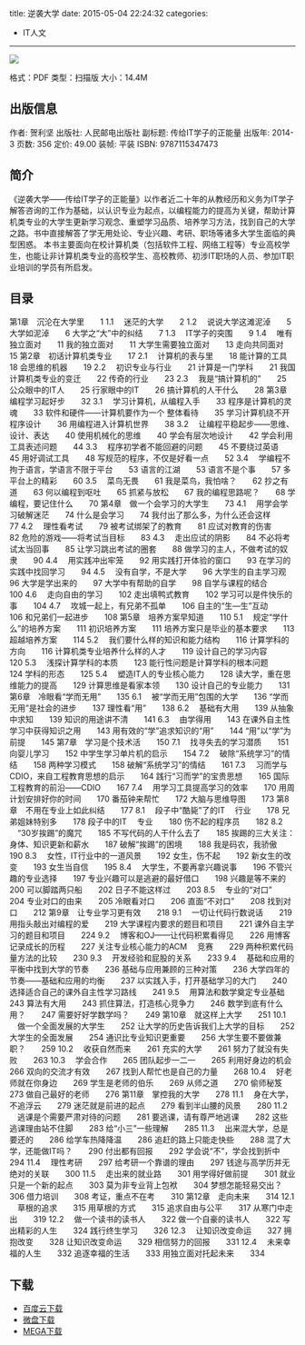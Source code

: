 title: 逆袭大学
date: 2015-05-04 22:24:32
categories:
  - IT人文
---

![](http://img5.douban.com/lpic/s27229178.jpg)

格式：PDF
类型：扫描版
大小：14.4M

<!--more-->

## 出版信息 ##

作者: 贺利坚 
出版社: 人民邮电出版社
副标题: 传给IT学子的正能量
出版年: 2014-3
页数: 356
定价: 49.00
装帧: 平装
ISBN: 9787115347473

## 简介 ##

《逆袭大学——传给IT学子的正能量》以作者近二十年的从教经历和义务为IT学子解答咨询的工作为基础，以认识专业为起点，以编程能力的提高为关键，帮助计算机类专业的大学生更新学习观念、重塑学习品质、培养学习方法，找到自己的大学之路。书中直接解答了学无用处论、专业兴趣、考研、职场等诸多大学生面临的典型困惑。
本书主要面向在校计算机类（包括软件工程、网络工程等）专业高校学生，也能让非计算机类专业的高校学生、高校教师、初涉IT职场的人员、参加IT职业培训的学员有所启发。

## 目录 ##

第1章　沉沦在大学里　　1
1.1 　迷茫的大学　　2
1.2 　说说大学这滩泥淖　　5
大学如泥淖　　6
大学之“大”中的纠结　　7
1.3 　IT学子的突围　　9
1.4 　唯有独立面对　　11
我的独立面对　　11
大学生需要独立面对　　13
走向共同面对　　15
第2章　初话计算机类专业　　17
2.1 　计算机的表与里　　18
能计算的工具　　18
会思维的机器　　19
2.2 　初识专业与行业　　21
计算是一门学科　　21
我国计算机类专业的变迁　　22
传奇的行业　　23
2.3 　我是“搞计算机的”　　25
公众眼中的IT人　　25
行家眼中的IT　　26
搞计算机的人干什么　　28
第3章　编程学习起好步　　32
3.1 　学习计算机，从编程入手　　33
程序是计算机的灵魂　　33
软件和硬件——计算机要作为一个
整体看待　　35
学习计算机绕不开程序设计　　36
用编程进入计算机世界　　38
3.2 　让编程平稳起步——思维、设计、表达　　40
使用机械化的思维　　40
学会有层次地设计　　42
学会利用工具表述问题　　44
3.3 　程序初学者不能回避的问题　　45
不要绕过英语　　45
用好调试工具　　48
写规范的程序，不仅是好看一点　　52
3.4 　学编程不拘于语言，学语言不限于平台　　53
语言的江湖　　53
语言不是个事　　57
多平台上的精彩　　60
3.5 　菜鸟无畏　　61
我是菜鸟，我怕啥？　　62
抄之有道　　63
何以编程到呕吐　　65
抓紧与放松　　67
我的编程思路呢？　　68
学编程，要记住什么　　70
第4章　做一个会学习的大学生　　73
4.1 　用学会学习破解迷茫　　74
什么是会学习　　74
我付出了那么多，为什么还会这样　　77
4.2 　理性看考试　　79
被考试绑架了的教育　　81
应试对教育的伤害　　82
危险的游戏——将考试当目标　　83
4.3 　走出应试的阴影　　84
不必将考试太当回事　　85
让学习跳出考试的圈套　　88
做学习的主人，不做考试的奴隶　　90
4.4 　用实践冲出牢笼　　92
用实践打开体验的窗口　　93
在学习的实践中找回学习　　94
4.5 　没有自学，不是大学　　96
大学生的自主学习观　　96
大学是学出来的　　97
大学中有帮助的自学　　98
自学与课程的结合　　100
4.6 　走向自由的学习　　102
走出填鸭式教育　　102
学习可以是件快乐的事　　104
4.7 　攻城一起上，有兄弟不孤单　　106
自主的“生—生”互动　　106
和兄弟们一起进步　　108
第5章　培养方案早知道　　110
5.1 　规定“学什么”的培养方案　　111
初识培养方案　　111
培养方案只是毕业的基本要求　　113
超越培养方案　　114
5.2 　我们要什么样的知识和能力结构　　116
计算学科的方向　　116
计算机类专业培养什么样的人才　　119
设计自己的学习内容　　120
5.3 　浅探计算学科的本质　　123
能行性问题是计算学科的根本问题　　124
学科的形态　　125
5.4 　塑造IT人的专业核心能力　　128
读大学，重在思维能力的提高　　129
计算思维是看家本领　　130
设计自己的专业能力　　131
第6章　冷眼看“学而无用”　　135
6.1 　被“学而无用”包围的大学　　136
“学而无用”是社会的进步　　137
理性看“用”　　138
6.2 　基础有大用　　139
从抽象中求知　　139
知识的用途讲不清　　141
6.3 　由学得用　　143
在课外自主性学习中获得知识之用　　143
用有效的“学”追求知识的“用”　　144
“用”以“学”为前提　　145
第7章　学习是个技术活　　150
7.1 　找寻失去的学习潜质　　151
向婴儿学习　　152
中学生学习单片机的启示　　154
7.2 　破除“系统学习”的情结　　158
两种学习模式　　158
破解“系统学习”的情结　　161
7.3 　习而学与CDIO，来自工程教育思想的启示　　164
践行“习而学”的宝贵思想　　165
国际工程教育的前沿——CDIO　　167
7.4 　用学习工具提高学习的效率　　170
用周计划安排好你的时间　　170
番茄钟来帮忙　　172
大脑与思维导图　　173
第8章　不用在专业上如此纠结　　177
8.1 　段子中“酷毙”了的IT 　行业　　178
兄弟姐妹特别多　　178
段子中的IT 　专业　　180
伤不起的程序员　　182
8.2 　“30岁挨踢”的魔咒　　185
不写代码的人干什么去了　　185
挨踢的三大关注：身体、知识更新和薪水　　187
破解“挨踢”的困境　　188
我是码农，我骄傲　　190
8.3 　女性，IT行业中的一道风景　　192
女生，伤不起　　192
新女生的改变　　193
女生当自信　　195
8.4 　大学生，不要再拿兴趣说事　　196
不管兴趣的专业选择　　197
专业兴趣可以是逃避的最好借口　　198
兴趣是等不来的　　200
可以脚踏两只船　　202
日子不能这样过　　203
8.5 　专业的“对口”　　204
专业对口的由来　　205
冷眼看对口　　206
直面“不对口”　　208
找到对口　　212
第9章　让专业学习更有效　　218
9.1 　一切让代码行数说话　　219
用指头敲出对编程的爱　　219
大学课程内要求的题目和项目　　221
课外自主学习的题目和项目　　224
9.2 　博客和OJ——让代码积累看得见　　226
用博客记录成长的历程　　227
关注专业核心能力的ACM 　竞赛　　229
两种积累代码量方法的比较　　230
9.3 　开发经验和屁股的关系　　233
9.4 　基础和应用的平衡中找到大学的节奏　　236
基础与应用兼顾的三种对策　　236
大学四年的节奏——基础和应用的均衡　　237
以实践入手，打开基础学习的大门　　240
选择适合自己的课外自主性学习路线　　241
9.5 　用算法和数学奠定专业基础　　243
算法有大用　　243
抓住算法，打造核心竞争力　　246
数学到底有什么用？　　247
需要好好学数学吗？　　249
第10章　就这样上大学　　251
10.1 　做一个全面发展的大学生　　252
让大学的历史告诉我们上大学的目标　　252
大学生的全面发展　　254
通识比专业知识更重要　　256
大学生要不要做兼职？　　259
10.2 　收获自然而来　　261
充实的大学　　261
努力了就没有失败　　263
10.3 　学会合作　　265
团队起步一二一　　265
利用好身边的机会　　266
双向的交流才有效　　267
找到人帮忙也是自己的力量　　268
10.4 　好老师就在你身边　　269
学生是老师的伯乐　　269
从师之道　　270
偷师秘笈　　273
做自己最好的老师　　276
第11章　掌控我的大学　　278
11.1 　身在大学，不追浮云　　279
迷茫就是前进的起点　　279
看到半山腰的风景　　280
11.2 　逃课是个需要严肃对待的问题　　281
要逃课，请有尊严地逃课　　282
这些逃课理由站不住脚　　283
给“小三”一些理解　　285
11.3 　出来混大学，总是要还的　　286
给学车热降降温　　286
追赶的路上只能走快些　　288
混了大学，还能做IT吗？　　290
付出都有回报　　292
学会说“不”，学会找到折中　　294
11.4 　理性考研　　297
给考研一个靠谱的理由　　297
钱途与高学历并无绝对的关联　　300
11.5 　走出来的就业路　　301
用学得好做前提　　301
就业只是一个新的起点　　303
莫为非专业背上包袱　　304
梦想怎能轻易交出？　　306
借力培训　　308
考证，重点不在考　　310
第12章　走向未来　　314
12.1 　草根的追求　　315
用草根的方式　　315
追求自由与公平　　317
从寒门中走出　　319
12.2 　做一个读书的读书人　　322
做一个自豪的读书人　　322
写出精彩的人生　　324
践行终生学习　　326
12.3 　让知识改变命运　　327
拥抱改变　　328
让知识改变命运　　329
相信努力的回报　　331
12.4 　未来幸福的人生　　332
追逐幸福的生活　　333
用独立面对托起未来　　334

## 下载

+ [百度云下载](http://pan.baidu.com/s/1qWunCqK)
+ [微盘下载](http://vdisk.weibo.com/s/aADaW4YROUPRa)
+ [MEGA下载](https://mega.co.nz/#!SEUgATqJ!NQIAoRVyubmPDfNyysn6WzHkBbA3EyVywWAunGLN6nI)